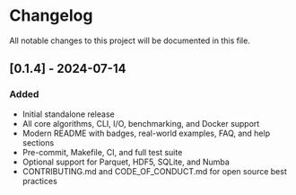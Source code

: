 # Changelog

All notable changes to this project will be documented in this file.

## [0.1.4] - 2024-07-14
### Added
- Initial standalone release
- All core algorithms, CLI, I/O, benchmarking, and Docker support
- Modern README with badges, real-world examples, FAQ, and help sections
- Pre-commit, Makefile, CI, and full test suite
- Optional support for Parquet, HDF5, SQLite, and Numba
- CONTRIBUTING.md and CODE_OF_CONDUCT.md for open source best practices
